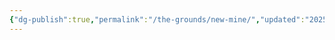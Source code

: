 ```yaml
---
{"dg-publish":true,"permalink":"/the-grounds/new-mine/","updated":"2025-04-12T16:05:14.334+01:00"}
---
```

